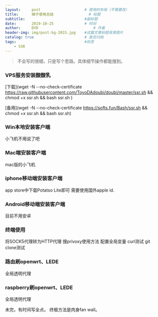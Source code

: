 ```yaml
---
layout:     post   				    # 使用的布局（不需要改）
title:      梯子使用总结                # 标题
subtitle:                           #副标题
date:       2019-10-25 				# 时间
author:     DYD 						# 作者
header-img: img/post-bg-2015.jpg 	#这篇文章标题背景图片
catalog: true 						# 是否归档
tags:								#标签
    - SSR
---
```


> 不会写的很细，只是写个思路。具体细节操作都能搜到。

### VPS服务安装酸酸乳
[下载](wget -N --no-check-certificate https://raw.githubusercontent.com/ToyoDAdoubi/doubi/master/ssr.sh && chmod +x ssr.sh && bash ssr.sh
)

[备用](wget -N --no-check-certificate https://softs.fun/Bash/ssr.sh && chmod +x ssr.sh && bash ssr.sh)

### Win本地安装客户端
小飞机不用说了吧

### Mac端安装客户端
mac版的小飞机

### iphone移动端安装客户端
app store中下载Potatso Lite即可
需要使用国外apple id.

### Android移动端安装客户端
目前不用安卓

### 终端使用
将SOCK5代理转为HTTP代理
搜privoxy使用方法
配置全局变量
curl测试
git clone测试

### 路由刷openwrt、LEDE
全局透明代理

### raspberry刷openwrt、LEDE
全局透明代理

未完，有时间写全点。
终极方法是肉身fan wall。

